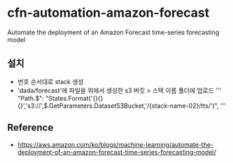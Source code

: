 # cfn-automation-amazon-forecast
Automate the deployment of an Amazon Forecast time-series forecasting model
## 설치
- 번호 순서대로 stack 생성
- 'dada/forecast'에 파일을 위에서 생성한 s3 버킷 > 스택 이름 폴더에 업로드
'''
"Path.$": "States.Format('{}{}{}','s3://',$.GetParameters.DatasetS3Bucket,'/{stack-name-02}/tts/')",
'''
## Reference
- https://aws.amazon.com/ko/blogs/machine-learning/automate-the-deployment-of-an-amazon-forecast-time-series-forecasting-model/

